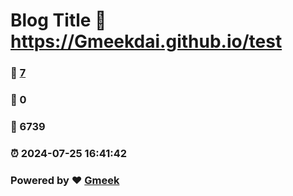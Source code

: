# Blog Title :link: https://Gmeekdai.github.io/test 
### :page_facing_up: [7](https://Gmeekdai.github.io/test/tag.html) 
### :speech_balloon: 0 
### :hibiscus: 6739 
### :alarm_clock: 2024-07-25 16:41:42 
### Powered by :heart: [Gmeek](https://github.com/Meekdai/Gmeek)
